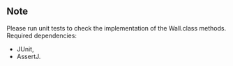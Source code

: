 ## Note
Please run unit tests to check the implementation of the Wall.class methods.<br>
Required dependencies:
- JUnit,
- AssertJ.

